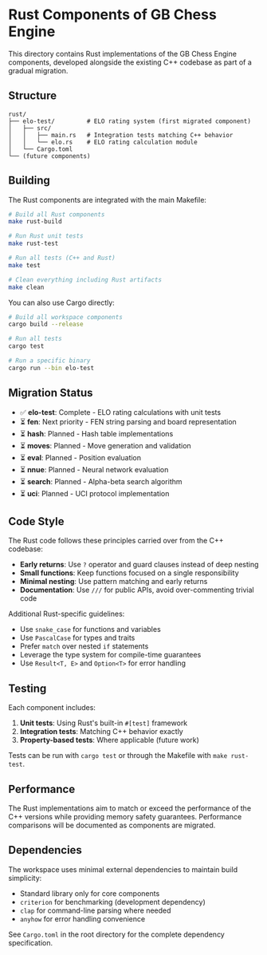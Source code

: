 # Rust Components of GB Chess Engine

This directory contains Rust implementations of the GB Chess Engine components, developed alongside the existing C++ codebase as part of a gradual migration.

## Structure

```
rust/
├── elo-test/         # ELO rating system (first migrated component)
│   ├── src/
│   │   ├── main.rs   # Integration tests matching C++ behavior
│   │   └── elo.rs    # ELO rating calculation module
│   └── Cargo.toml
└── (future components)
```

## Building

The Rust components are integrated with the main Makefile:

```bash
# Build all Rust components
make rust-build

# Run Rust unit tests
make rust-test

# Run all tests (C++ and Rust)
make test

# Clean everything including Rust artifacts
make clean
```

You can also use Cargo directly:

```bash
# Build all workspace components
cargo build --release

# Run all tests
cargo test

# Run a specific binary
cargo run --bin elo-test
```

## Migration Status

- ✅ **elo-test**: Complete - ELO rating calculations with unit tests
- ⏳ **fen**: Next priority - FEN string parsing and board representation
- ⏳ **hash**: Planned - Hash table implementations
- ⏳ **moves**: Planned - Move generation and validation
- ⏳ **eval**: Planned - Position evaluation
- ⏳ **nnue**: Planned - Neural network evaluation
- ⏳ **search**: Planned - Alpha-beta search algorithm
- ⏳ **uci**: Planned - UCI protocol implementation

## Code Style

The Rust code follows these principles carried over from the C++ codebase:

- **Early returns**: Use `?` operator and guard clauses instead of deep nesting
- **Small functions**: Keep functions focused on a single responsibility
- **Minimal nesting**: Use pattern matching and early returns
- **Documentation**: Use `///` for public APIs, avoid over-commenting trivial code

Additional Rust-specific guidelines:

- Use `snake_case` for functions and variables
- Use `PascalCase` for types and traits
- Prefer `match` over nested `if` statements
- Leverage the type system for compile-time guarantees
- Use `Result<T, E>` and `Option<T>` for error handling

## Testing

Each component includes:

1. **Unit tests**: Using Rust's built-in `#[test]` framework
2. **Integration tests**: Matching C++ behavior exactly
3. **Property-based tests**: Where applicable (future work)

Tests can be run with `cargo test` or through the Makefile with `make rust-test`.

## Performance

The Rust implementations aim to match or exceed the performance of the C++ versions while providing memory safety guarantees. Performance comparisons will be documented as components are migrated.

## Dependencies

The workspace uses minimal external dependencies to maintain build simplicity:

- Standard library only for core components
- `criterion` for benchmarking (development dependency)
- `clap` for command-line parsing where needed
- `anyhow` for error handling convenience

See `Cargo.toml` in the root directory for the complete dependency specification.
